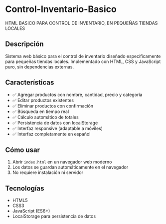 # Control-Inventario-Basico
HTML BASICO PARA CONTROL DE INVENTARIO, EN PEQUEÑAS TIENDAS LOCALES

## Descripción
Sistema web básico para el control de inventario diseñado específicamente para pequeñas tiendas locales. Implementado con HTML, CSS y JavaScript puro, sin dependencias externas.

## Características
- ✅ Agregar productos con nombre, cantidad, precio y categoría
- ✅ Editar productos existentes
- ✅ Eliminar productos con confirmación
- ✅ Búsqueda en tiempo real
- ✅ Cálculo automático de totales
- ✅ Persistencia de datos con localStorage
- ✅ Interfaz responsive (adaptable a móviles)
- ✅ Interfaz completamente en español

## Cómo usar
1. Abrir `index.html` en un navegador web moderno
2. Los datos se guardan automáticamente en el navegador
3. No requiere instalación ni servidor

## Tecnologías
- HTML5
- CSS3
- JavaScript (ES6+)
- LocalStorage para persistencia de datos
